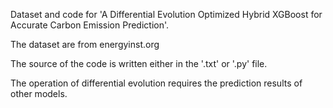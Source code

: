 Dataset and code for 'A Differential Evolution Optimized Hybrid XGBoost for Accurate Carbon Emission Prediction'.

The dataset are from energyinst.org

The source of the code is written either in the '.txt' or '.py' file.

The operation of differential evolution requires the prediction results of other models.
